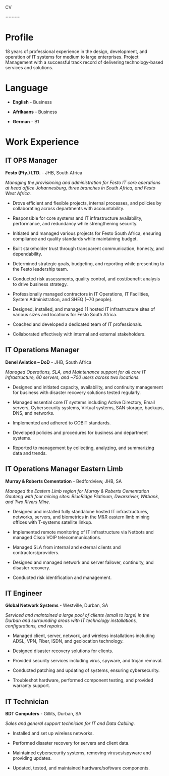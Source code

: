 CV
=====
# Profile
18 years of professional experience in the design, development, and operation of IT systems for medium to large enterprises. Project Management with a successful track record of delivering technology-based services and solutions.

# Language
- **English** - Business
- **Afrikaans** - Business
- **German** - B1

# Work Experience

## IT OPS Manager  
**Festo (Pty.) LTD.** - JHB, South Africa  
*Managing the provisioning and administration for Festo IT core operations at head office Johannesburg, three branches in South Africa, and Festo West Africa.*

- Drove efficient and flexible projects, internal processes, and policies by collaborating across departments with accountability.
- Responsible for core systems and IT infrastructure availability, performance, and redundancy while strengthening security.
- Initiated and managed various projects for Festo South Africa, ensuring compliance and quality standards while maintaining budget.
- Built stakeholder trust through transparent communication, honesty, and dependability.
- Determined strategic goals, budgeting, and reporting while presenting to the Festo leadership team.
- Conducted risk assessments, quality control, and cost/benefit analysis to drive business strategy.
- Professionally managed contractors in IT Operations, IT Facilities, System Administration, and SHEQ (~70 people).
- Designed, installed, and managed 11 hosted IT infrastructure sites of various sizes and locations for Festo South Africa.
- Coached and developed a dedicated team of IT professionals.
- Collaborated effectively with internal and external stakeholders.

## IT Operations Manager  
**Denel Aviation – DoD** - JHB, South Africa  
*Managed Operations, SLA, and Maintenance support for all core IT infrastructure, 60 servers, and ~700 users across two locations.*

- Designed and initiated capacity, availability, and continuity management for business with disaster recovery solutions tested regularly.
- Managed essential core IT systems including Active Directory, Email servers, Cybersecurity systems, Virtual systems, SAN storage, backups, DNS, and networks.
- Implemented and adhered to COBIT standards.
- Developed policies and procedures for business and department systems.
- Reported to management by collecting, analyzing, and summarizing data and trends.

## IT Operations Manager Eastern Limb  
**Murray & Roberts Cementation** - Bedfordview, JHB, SA  
*Managed the Eastern Limb region for Murray & Roberts Cementation Gauteng with four mining sites: BlueRidge Platinum, Dwarsrivier, Witbank, and Two Rivers Mine.*

- Designed and installed fully standalone hosted IT infrastructures, networks, servers, and biometrics in the M&R eastern limb mining offices with T-systems satellite linkup.
- Implemented remote monitoring of IT infrastructure via Netbots and managed Cisco VOIP telecommunications.
- Managed SLA from internal and external clients and contractors/providers.
- Designed and managed network and server failover, continuity, and disaster recovery.
- Conducted risk identification and management.

## IT Engineer  
**Global Network Systems** - Westville, Durban, SA  
*Serviced and maintained a large pool of clients (small to large) in the Durban and surrounding areas with IT technology installations, configurations, and repairs.*

- Managed client, server, network, and wireless installations including ADSL, VPN, Fiber, ISDN, and geolocation technology.
- Designed disaster recovery solutions for clients.
- Provided security services including virus, spyware, and trojan removal.
- Conducted patching and updating of systems, ensuring cybersecurity.
- Troubleshot hardware, performed component testing, and provided warranty support.

## IT Technician  
**BDT Computers** - Gillits, Durban, SA  
*Sales and general support technician for IT and Data Cabling.*

- Installed and set up wireless networks.
- Performed disaster recovery for servers and client data.
- Maintained cybersecurity systems, removing viruses/spyware and providing updates.
- Updated, tested, and maintained hardware/software components.




